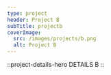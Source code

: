 ```yaml
---
type: project
header: Project B
subTitle: projectb
coverImage:
  src: /images/projects/b.png
  alt: Project B
---
```


::project-details-hero
DETAILS B
::
